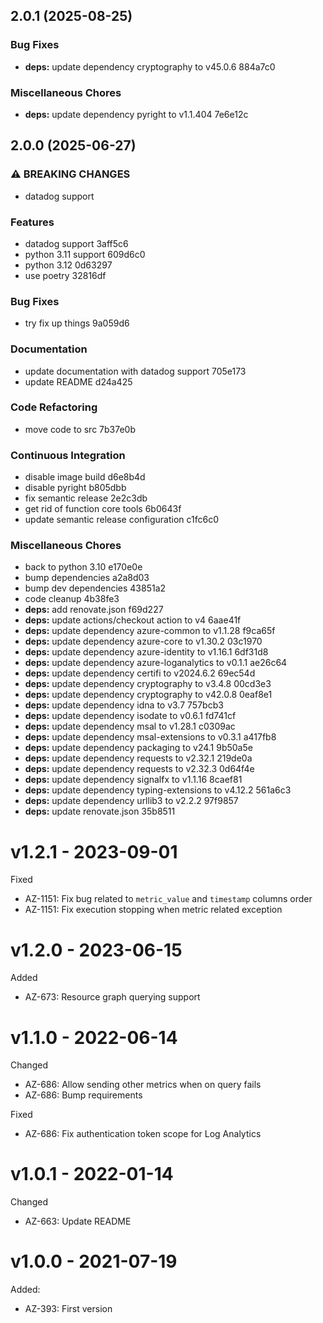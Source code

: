 ## 2.0.1 (2025-08-25)

### Bug Fixes

* **deps:** update dependency cryptography to v45.0.6 884a7c0

### Miscellaneous Chores

* **deps:** update dependency pyright to v1.1.404 7e6e12c

## 2.0.0 (2025-06-27)

### ⚠ BREAKING CHANGES

* datadog support

### Features

* datadog support 3aff5c6
* python 3.11 support 609d6c0
* python 3.12 0d63297
* use poetry 32816df

### Bug Fixes

* try fix up things 9a059d6

### Documentation

* update documentation with datadog support 705e173
* update README d24a425

### Code Refactoring

* move code to src 7b37e0b

### Continuous Integration

* disable image build d6e8b4d
* disable pyright b805dbb
* fix semantic release 2e2c3db
* get rid of function core tools 6b0643f
* update semantic release configuration c1fc6c0

### Miscellaneous Chores

* back to python 3.10 e170e0e
* bump dependencies a2a8d03
* bump dev dependencies 43851a2
* code cleanup 4b38fe3
* **deps:** add renovate.json f69d227
* **deps:** update actions/checkout action to v4 6aae41f
* **deps:** update dependency azure-common to v1.1.28 f9ca65f
* **deps:** update dependency azure-core to v1.30.2 03c1970
* **deps:** update dependency azure-identity to v1.16.1 6df31d8
* **deps:** update dependency azure-loganalytics to v0.1.1 ae26c64
* **deps:** update dependency certifi to v2024.6.2 69ec54d
* **deps:** update dependency cryptography to v3.4.8 00cd3e3
* **deps:** update dependency cryptography to v42.0.8 0eaf8e1
* **deps:** update dependency idna to v3.7 757bcb3
* **deps:** update dependency isodate to v0.6.1 fd741cf
* **deps:** update dependency msal to v1.28.1 c0309ac
* **deps:** update dependency msal-extensions to v0.3.1 a417fb8
* **deps:** update dependency packaging to v24.1 9b50a5e
* **deps:** update dependency requests to v2.32.1 219de0a
* **deps:** update dependency requests to v2.32.3 0d64f4e
* **deps:** update dependency signalfx to v1.1.16 8caef81
* **deps:** update dependency typing-extensions to v4.12.2 561a6c3
* **deps:** update dependency urllib3 to v2.2.2 97f9857
* **deps:** update renovate.json 35b8511

# v1.2.1 - 2023-09-01

Fixed
  * AZ-1151: Fix bug related to `metric_value` and `timestamp` columns order
  * AZ-1151: Fix execution stopping when metric related exception

# v1.2.0 - 2023-06-15

Added
  * AZ-673: Resource graph querying support

# v1.1.0 - 2022-06-14

Changed
  * AZ-686: Allow sending other metrics when on query fails
  * AZ-686: Bump requirements

Fixed
  * AZ-686: Fix authentication token scope for Log Analytics

# v1.0.1 - 2022-01-14

Changed
  * AZ-663: Update README

# v1.0.0 - 2021-07-19

Added:
  * AZ-393: First version
